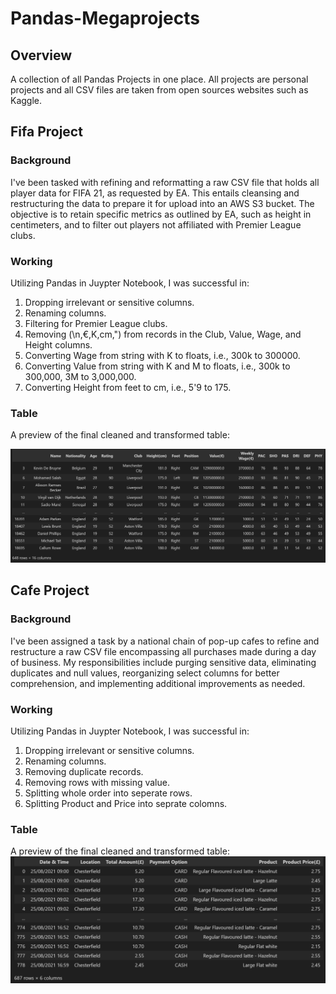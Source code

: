 # Pandas-Megaprojects

## Overview

A collection of all Pandas Projects in one place. All projects are personal projects and all CSV files are taken from open sources websites such as Kaggle.  

## Fifa Project 

### Background
I've been tasked with refining and reformatting a raw CSV file that holds all player data for FIFA 21, as requested by EA. This entails cleansing and restructuring the data to prepare it for upload into an AWS S3 bucket. The objective is to retain specific metrics as outlined by EA, such as height in centimeters, and to filter out players not affiliated with Premier League clubs.

### Working
Utilizing Pandas in Juypter Notebook, I was successful in:
1. Dropping irrelevant or sensitive columns.
2. Renaming columns.
3. Filtering for Premier League clubs.
4. Removing (\n,€,K,cm,") from records in the Club, Value, Wage, and Height columns.
5. Converting Wage from string with K to floats, i.e., 300k to 300000.
6. Converting Value from string with K and M to floats, i.e., 300k to 300,000, 3M to 3,000,000.
7. Converting Height from feet to cm, i.e., 5'9 to 175.

### Table
A preview of the final cleaned and transformed table:

![alt text](<1.Fifa_Project\Pandas Table.png>)

## Cafe Project 

### Background

I've been assigned a task by a national chain of pop-up cafes to refine and restructure a raw CSV file encompassing all purchases made during a day of business. My responsibilities include purging sensitive data, eliminating duplicates and null values, reorganizing select columns for better comprehension, and implementing additional improvements as needed.

### Working 

Utilizing Pandas in Juypter Notebook, I was successful in:
1. Dropping irrelevant or sensitive columns.
2. Renaming columns.
3. Removing duplicate records.
4. Removing rows with missing value.
5. Splitting whole order into seperate rows.
6. Splitting Product and Price into seprate colomns.

### Table
A preview of the final cleaned and transformed table:
![alt text](2.Cafe_Project/CafeTable.png)